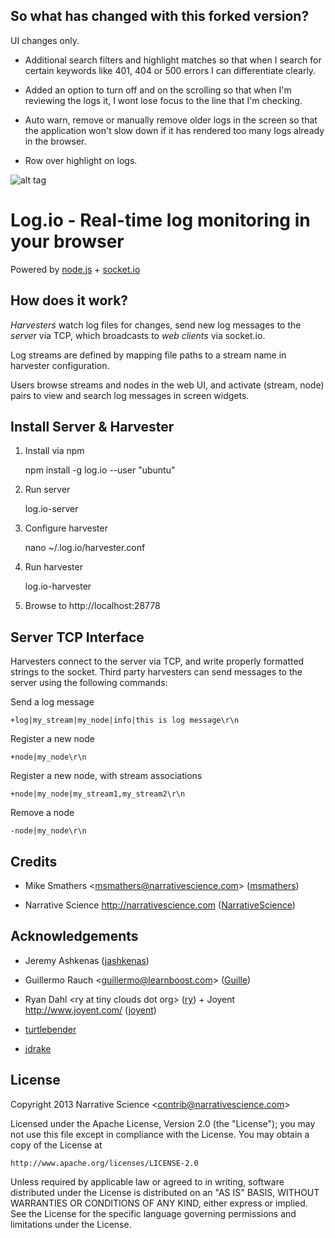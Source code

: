 ## So what has changed with this forked version?

UI changes only.

- Additional search filters and highlight matches so that when I search for certain keywords like 401, 404 or 500 errors I can differentiate clearly.

- Added an option to turn off and on the scrolling so that when I'm reviewing the logs it, I wont lose focus to the line that I'm checking.

- Auto warn, remove or manually remove older logs in the screen so that the application won't slow down if it has rendered too many logs already in the browser.

- Row over highlight on logs.

![alt tag](https://raw.githubusercontent.com/donniegallardo/Log.io/master/Screenshot.png)


Log.io - Real-time log monitoring in your browser
=================================================

Powered by [node.js](http://nodejs.org) + [socket.io](http://socket.io)

## How does it work?

*Harvesters* watch log files for changes, send new log messages to the *server* via TCP, which broadcasts to *web clients* via socket.io.

Log streams are defined by mapping file paths to a stream name in harvester configuration.

Users browse streams and nodes in the web UI, and activate (stream, node) pairs to view and search log messages in screen widgets.

## Install Server & Harvester

1) Install via npm

    npm install -g log.io --user "ubuntu"

2) Run server

    log.io-server

3) Configure harvester

    nano ~/.log.io/harvester.conf

4) Run harvester

    log.io-harvester

5) Browse to http://localhost:28778

## Server TCP Interface

Harvesters connect to the server via TCP, and write properly formatted strings to the socket.  Third party harvesters can send messages to the server using the following commands:

Send a log message

    +log|my_stream|my_node|info|this is log message\r\n

Register a new node

    +node|my_node\r\n

Register a new node, with stream associations

    +node|my_node|my_stream1,my_stream2\r\n

Remove a node

    -node|my_node\r\n

## Credits

- Mike Smathers &lt;msmathers@narrativescience.com&gt; ([msmathers](http://github.com/msmathers))

- Narrative Science http://narrativescience.com ([NarrativeScience](http://github.com/NarrativeScience))

## Acknowledgements

- Jeremy Ashkenas ([jashkenas](https://github.com/jashkenas))

- Guillermo Rauch &lt;guillermo@learnboost.com&gt; ([Guille](http://github.com/guille))

- Ryan Dahl &lt;ry at tiny clouds dot org&gt; ([ry](https://github.com/ry)) + Joyent http://www.joyent.com/ ([joyent](https://github.com/joyent/))

- [turtlebender](http://github.com/turtlebender)

- [jdrake](http://github.com/jdrake)

## License 

Copyright 2013 Narrative Science &lt;contrib@narrativescience.com&gt;

Licensed under the Apache License, Version 2.0 (the "License");
you may not use this file except in compliance with the License.
You may obtain a copy of the License at

    http://www.apache.org/licenses/LICENSE-2.0

Unless required by applicable law or agreed to in writing, software
distributed under the License is distributed on an "AS IS" BASIS,
WITHOUT WARRANTIES OR CONDITIONS OF ANY KIND, either express or implied.
See the License for the specific language governing permissions and
limitations under the License.



